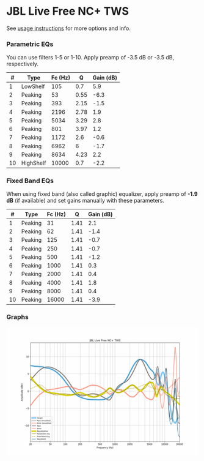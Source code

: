 # JBL Live Free NC+ TWS
See [usage instructions](https://github.com/jaakkopasanen/AutoEq#usage) for more options and info.

### Parametric EQs
You can use filters 1-5 or 1-10. Apply preamp of -3.5 dB or -3.5 dB, respectively.

|   # | Type      |   Fc (Hz) |    Q |   Gain (dB) |
|-----|-----------|-----------|------|-------------|
|   1 | LowShelf  |       105 | 0.7  |         5.9 |
|   2 | Peaking   |        53 | 0.55 |        -6.3 |
|   3 | Peaking   |       393 | 2.15 |        -1.5 |
|   4 | Peaking   |      2196 | 2.78 |         1.9 |
|   5 | Peaking   |      5034 | 3.29 |         2.8 |
|   6 | Peaking   |       801 | 3.97 |         1.2 |
|   7 | Peaking   |      1172 | 2.6  |        -0.6 |
|   8 | Peaking   |      6962 | 6    |        -1.7 |
|   9 | Peaking   |      8634 | 4.23 |         2.2 |
|  10 | HighShelf |     10000 | 0.7  |        -2.2 |

### Fixed Band EQs
When using fixed band (also called graphic) equalizer, apply preamp of **-1.9 dB** (if available) and set gains manually with these parameters.

|   # | Type    |   Fc (Hz) |    Q |   Gain (dB) |
|-----|---------|-----------|------|-------------|
|   1 | Peaking |        31 | 1.41 |         2.1 |
|   2 | Peaking |        62 | 1.41 |        -1.4 |
|   3 | Peaking |       125 | 1.41 |        -0.7 |
|   4 | Peaking |       250 | 1.41 |        -0.7 |
|   5 | Peaking |       500 | 1.41 |        -1.2 |
|   6 | Peaking |      1000 | 1.41 |         0.3 |
|   7 | Peaking |      2000 | 1.41 |         0.4 |
|   8 | Peaking |      4000 | 1.41 |         1.8 |
|   9 | Peaking |      8000 | 1.41 |         0.4 |
|  10 | Peaking |     16000 | 1.41 |        -3.9 |

### Graphs
![](./JBL%20Live%20Free%20NC+%20TWS.png)
